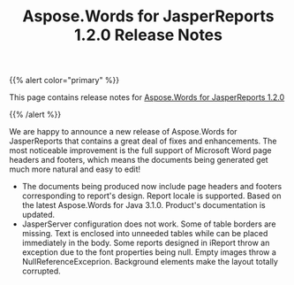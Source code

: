 ﻿---
title: Aspose.Words for JasperReports 1.2.0 Release Notes
articleTitle: Aspose.Words for JasperReports 1.2.0 Release Notes
linktitle: Aspose.Words for JasperReports 1.2.0 Release Notes
description: "Aspose.Words for JasperReports 1.2.0 Release Notes – the latest updates and fixes."
type: docs
weight: 20
url: /jasperreports/aspose-words-for-jasperreports-1-2-0-release-notes/
---

{{% alert color="primary" %}}

This page contains release notes for [Aspose.Words for JasperReports 1.2.0](https://downloads.aspose.com/words/jasperreports/new-releases/aspose.words-for-jasperreports-1.2.0/)

{{% /alert %}}

We are happy to announce a new release of Aspose.Words for JasperReports that contains a great deal of fixes and enhancements. The most noticeable improvement is the full support of Microsoft Word page headers and footers, which means the documents being generated get much more natural and easy to edit!

- The documents being produced now include page headers and footers corresponding to report's design.
  Report locale is supported. 
  Based on the latest Aspose.Words for Java 3.1.0. 
  Product's documentation is updated. 
- JasperServer configuration does not work.
  Some of table borders are missing. 
  Text is enclosed into unneeded tables while can be placed immediately in the body. 
  Some reports designed in iReport throw an exception due to the font properties being null. 
  Empty images throw a NullReferenceExceprion. 
  Background elements make the layout totally corrupted. 
